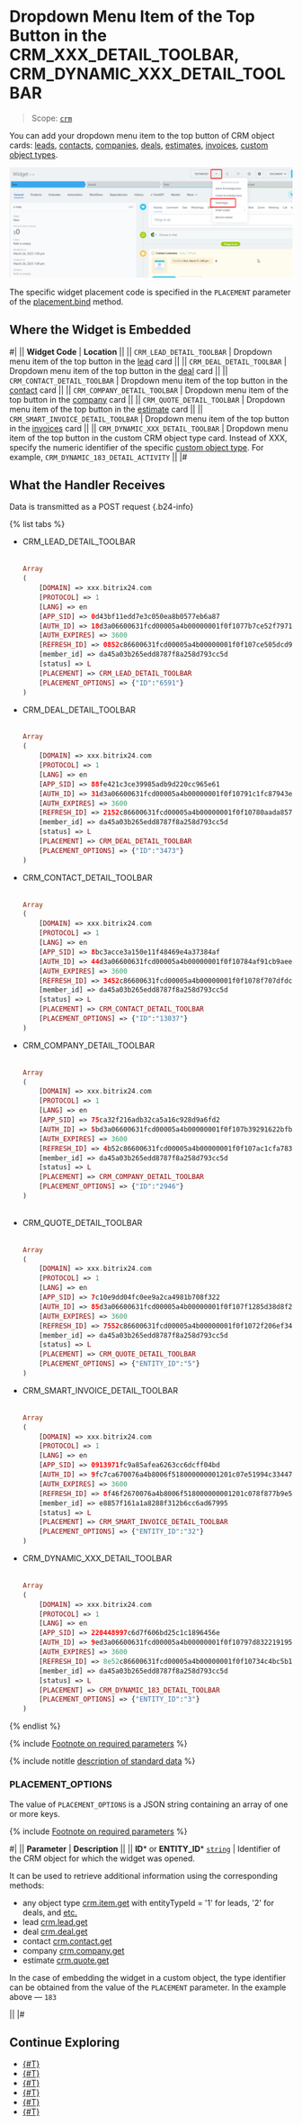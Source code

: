 # Dropdown Menu Item of the Top Button in the CRM_XXX_DETAIL_TOOLBAR, CRM_DYNAMIC_XXX_DETAIL_TOOLBAR

> Scope: [`crm`](../../scopes/permissions.md)

You can add your dropdown menu item to the top button of CRM object cards: [leads](../../crm/leads/index.md), [contacts](../../crm/contacts/index.md), [companies](../../crm/companies/index.md), [deals](../../crm/deals/index.md), [estimates](../../crm/quote/index.md), [invoices](../../crm/universal/invoice.md), [custom object types](../../crm/universal/index.md).

![Widget as a dropdown menu item of the top button in the deal card](./_images/CRM_DEAL_DETAIL_TOOLBAR.png "Widget as a dropdown menu item of the top button in the deal card")

The specific widget placement code is specified in the `PLACEMENT` parameter of the [placement.bind](../placement-bind.md) method.

## Where the Widget is Embedded

#|
|| **Widget Code** | **Location** ||
|| `CRM_LEAD_DETAIL_TOOLBAR` | Dropdown menu item of the top button in the [lead](../../crm/leads/index.md) card ||
|| `CRM_DEAL_DETAIL_TOOLBAR` | Dropdown menu item of the top button in the [deal](../../crm/deals/index.md) card ||
|| `CRM_CONTACT_DETAIL_TOOLBAR` | Dropdown menu item of the top button in the [contact](../../crm/contacts/index.md) card ||
|| `CRM_COMPANY_DETAIL_TOOLBAR` | Dropdown menu item of the top button in the [company](../../crm/companies/index.md) card ||
|| `CRM_QUOTE_DETAIL_TOOLBAR` | Dropdown menu item of the top button in the [estimate](../../crm/quote/index.md) card ||
|| `CRM_SMART_INVOICE_DETAIL_TOOLBAR` | Dropdown menu item of the top button in the [invoices](../../crm/universal/invoice.md) card ||
|| `CRM_DYNAMIC_XXX_DETAIL_TOOLBAR` | Dropdown menu item of the top button in the custom CRM object type card. Instead of XXX, specify the numeric identifier of the specific [custom object type](../../crm/universal/index.md). For example, `CRM_DYNAMIC_183_DETAIL_ACTIVITY` ||
|#

## What the Handler Receives

Data is transmitted as a POST request {.b24-info}

{% list tabs %}

- CRM_LEAD_DETAIL_TOOLBAR

    ```php

    Array
    (
        [DOMAIN] => xxx.bitrix24.com
        [PROTOCOL] => 1
        [LANG] => en
        [APP_SID] => 0d43bf11edd7e3c050ea8b0577eb6a87
        [AUTH_ID] => 18d3a06600631fcd00005a4b00000001f0f1077b7ce52f79713d82c4bc9960bcf4b598
        [AUTH_EXPIRES] => 3600
        [REFRESH_ID] => 0852c86600631fcd00005a4b00000001f0f107ce505dcd9306e0eb55ad77df1d2b2f16
        [member_id] => da45a03b265edd8787f8a258d793cc5d
        [status] => L
        [PLACEMENT] => CRM_LEAD_DETAIL_TOOLBAR
        [PLACEMENT_OPTIONS] => {"ID":"6591"}
    )

    ```

- CRM_DEAL_DETAIL_TOOLBAR

    ```php

    Array
    (
        [DOMAIN] => xxx.bitrix24.com
        [PROTOCOL] => 1
        [LANG] => en
        [APP_SID] => 88fe421c3ce39985adb9d220cc965e61
        [AUTH_ID] => 31d3a06600631fcd00005a4b00000001f0f10791c1fc87943e62dc8a28210b56b2af87
        [AUTH_EXPIRES] => 3600
        [REFRESH_ID] => 2152c86600631fcd00005a4b00000001f0f10780aada857e86212d3a73281c74525ccd
        [member_id] => da45a03b265edd8787f8a258d793cc5d
        [status] => L
        [PLACEMENT] => CRM_DEAL_DETAIL_TOOLBAR
        [PLACEMENT_OPTIONS] => {"ID":"3473"}
    )

    ```

- CRM_CONTACT_DETAIL_TOOLBAR

    ```php

    Array
    (
        [DOMAIN] => xxx.bitrix24.com
        [PROTOCOL] => 1
        [LANG] => en
        [APP_SID] => 8bc3acce3a150e11f48469e4a37384af
        [AUTH_ID] => 44d3a06600631fcd00005a4b00000001f0f10784af91cb9aeebddf2b1822776d4e7a9e
        [AUTH_EXPIRES] => 3600
        [REFRESH_ID] => 3452c86600631fcd00005a4b00000001f0f1078f707dfdc8c4b9830929c565294f37b0
        [member_id] => da45a03b265edd8787f8a258d793cc5d
        [status] => L
        [PLACEMENT] => CRM_CONTACT_DETAIL_TOOLBAR
        [PLACEMENT_OPTIONS] => {"ID":"13037"}
    )

    ```

- CRM_COMPANY_DETAIL_TOOLBAR

    ```php

    Array
    (
        [DOMAIN] => xxx.bitrix24.com
        [PROTOCOL] => 1
        [LANG] => en
        [APP_SID] => 75ca32f216adb32ca5a16c928d9a6fd2
        [AUTH_ID] => 5bd3a06600631fcd00005a4b00000001f0f107b39291622bfbbc6a0c75eeadb4ef65ea
        [AUTH_EXPIRES] => 3600
        [REFRESH_ID] => 4b52c86600631fcd00005a4b00000001f0f107ac1cfa783b59df28b087eead8d49b869
        [member_id] => da45a03b265edd8787f8a258d793cc5d
        [status] => L
        [PLACEMENT] => CRM_COMPANY_DETAIL_TOOLBAR
        [PLACEMENT_OPTIONS] => {"ID":"2946"}
    )
        
    ```

- CRM_QUOTE_DETAIL_TOOLBAR

    ```php

    Array
    (
        [DOMAIN] => xxx.bitrix24.com
        [PROTOCOL] => 1
        [LANG] => en
        [APP_SID] => 7c10e9dd04fc0ee9a2ca4981b708f322
        [AUTH_ID] => 85d3a06600631fcd00005a4b00000001f0f107f1285d38d8f287a126f7fd9d42ab87fb
        [AUTH_EXPIRES] => 3600
        [REFRESH_ID] => 7552c86600631fcd00005a4b00000001f0f1072f206ef3499d9fb87f5d9a575a78186a
        [member_id] => da45a03b265edd8787f8a258d793cc5d
        [status] => L
        [PLACEMENT] => CRM_QUOTE_DETAIL_TOOLBAR
        [PLACEMENT_OPTIONS] => {"ENTITY_ID":"5"}
    )
    
    ```

- CRM_SMART_INVOICE_DETAIL_TOOLBAR

    ```php

    Array
    (
        [DOMAIN] => xxx.bitrix24.com
        [PROTOCOL] => 1
        [LANG] => en
        [APP_SID] => 0913971fc9a85afea6263cc6dcff04bd
        [AUTH_ID] => 9fc7ca670076a4b8006f518000000001201c07e51994c33447f80190049359e6d29a0c
        [AUTH_EXPIRES] => 3600
        [REFRESH_ID] => 8f46f2670076a4b8006f518000000001201c078f877b9e542e35eeeca4c284d2fd976a
        [member_id] => e8857f161a1a8288f312b6cc6ad67995
        [status] => L
        [PLACEMENT] => CRM_SMART_INVOICE_DETAIL_TOOLBAR
        [PLACEMENT_OPTIONS] => {"ENTITY_ID":"32"}
    )
    
    ```

- CRM_DYNAMIC_XXX_DETAIL_TOOLBAR

    ```php

    Array
    (
        [DOMAIN] => xxx.bitrix24.com
        [PROTOCOL] => 1
        [LANG] => en
        [APP_SID] => 220448997c6d7f606bd25c1c1896456e
        [AUTH_ID] => 9ed3a06600631fcd00005a4b00000001f0f10797d8322191958e46f791643a1f7cb06f
        [AUTH_EXPIRES] => 3600
        [REFRESH_ID] => 8e52c86600631fcd00005a4b00000001f0f10734c4bc5b1f7ad2eca54b546ef12a2bf9
        [member_id] => da45a03b265edd8787f8a258d793cc5d
        [status] => L
        [PLACEMENT] => CRM_DYNAMIC_183_DETAIL_TOOLBAR
        [PLACEMENT_OPTIONS] => {"ENTITY_ID":"3"}
    )
    
    ```

{% endlist %}

{% include [Footnote on required parameters](../../../_includes/required.md) %}

{% include notitle [description of standard data](../_includes/widget_data.md) %}

### PLACEMENT_OPTIONS

The value of `PLACEMENT_OPTIONS` is a JSON string containing an array of one or more keys.

{% include [Footnote on required parameters](../../../_includes/required.md) %}

#|
|| **Parameter** | **Description** ||
|| **ID*** or **ENTITY_ID*** 
[`string`](../../data-types.md) | Identifier of the CRM object for which the widget was opened.

It can be used to retrieve additional information using the corresponding methods:

- any object type [crm.item.get](../../crm/universal/crm-item-get.md) with entityTypeId = '1' for leads, '2' for deals, and [etc.](../../crm/data-types.md#object_type)
- lead [crm.lead.get](../../crm/leads/crm-lead-get.md)
- deal [crm.deal.get](../../crm/deals/crm-deal-get.md)
- contact [crm.contact.get](../../crm/contacts/crm-contact-get.md)
- company [crm.company.get](../../crm/companies/crm-company-get.md)
- estimate [crm.quote.get](../../crm/quote/crm-quote-get.md)

In the case of embedding the widget in a custom object, the type identifier can be obtained from the value of the `PLACEMENT` parameter. In the example above — `183`

||
|#

## Continue Exploring

- [{#T}](../placement-bind.md)
- [{#T}](../ui-interaction/index.md)
- [{#T}](../ui-interaction/crm-card.md)
- [{#T}](../../../settings/interactivity/index.md)
- [{#T}](../open-application.md)
- [{#T}](../open-path.md)